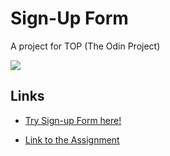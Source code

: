 
# Sign-Up Form

A project for TOP (The Odin Project)

![](https://github.com/JDorman555/sign-up-form/blob/main/imgs/my-sign-up-form.png)

## Links
- [Try Sign-up Form here!](https://jdorman555.github.io/sign-up-form/)

- [Link to the Assignment](https://www.theodinproject.com/paths/full-stack-javascript/courses/intermediate-html-and-css/lessons/sign-up-form)